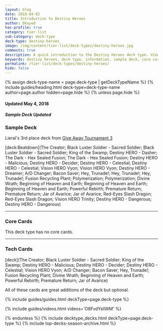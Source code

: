 ```yaml
---
layout: blog
date: 2018-04-02
title: Introduction to Destiny Heroes
author: Dkayed
has-profile: true
category: tier-list
sub-category: deck-type
deck-type: destiny-heroes
image: /img/content/tier-list/deck-types/destiny-heroes.jpg
comments: true
description: A quick introduction to the Destiny Heroes deck type. View sample deck, core cards, tech cards, quick tips, guides, videos and other information.
keywords: destiny heroes, deck type, information, sample deck, core cards, tech cards, quick tips, guides, videos
permalink: /tier-list/deck-types/destiny-heroes/
hide: false
---
```


{% assign deck-type-name = page.deck-type | getDeckTypeName %}
{% include guides/heading.html deck-type=deck-type-name author=page.author hidden=page.hide %}
{% unless page.hide %}

#### Updated May 4, 2018 
##### Sample Deck Updated

### Sample Deck

Lieral's 3rd place deck from [Give Away Tournament 3](/tournaments/giveaway/3/report/)

[deck:Beatdown](The Creator; Black Luster Soldier - Sacred Soldier; Black Luster Soldier - Sacred Soldier; King of the Swamp; Destiny HERO - Dasher; The Dark - Hex Sealed Fusion; The Dark - Hex Sealed Fusion; Destiny HERO - Malicious; Destiny HERO - Decider; Destiny HERO - Celestial; Destiny HERO - Celestial; Vision HERO Vyon; Vision HERO Vyon; Destiny HERO - Dreamer; A/D Changer; Bacon Saver; Hey, Trunade!; Hey, Trunade!; Hey, Trunade!; Fusion Recycling Plant; Polymerization; Polymerization; Divine Wrath; Beginning of Heaven and Earth; Beginning of Heaven and Earth; Beginning of Heaven and Earth; Powerful Rebirth; Premature Return; Premature Return; Jar of Avarice; Jar of Avarice; Red-Eyes Slash Dragon; Red-Eyes Slash Dragon; Vision HERO Trinity; Destiny HERO - Dangerous; Destiny HERO - Dangerous)
  
---

### Core Cards

This deck type has no core cards. 

---

### Tech Cards

[deck](The Creator; Black Luster Soldier - Sacred Soldier; King of the Swamp; Destiny HERO - Malicious; Destiny HERO - Decider; Destiny HERO - Celestial; Vision HERO Vyon; A/D Changer; Bacon Saver; Hey, Trunade!; Fusion Recycling Plant; Divine Wrath; Beginning of Heaven and Earth; Powerful Rebirth; Premature Return; Jar of Avarice)

All of these cards are great additions of the deck but optional.

{% include guides/guides.html deckType=page.deck-type %}

{% include guides/videos.html videos='O8FvdYslIWM' %}

{% endunless %}
{% include decktype_decks.html deckType=page.deck-type %}
{% include top-decks-season-archive.html %}
